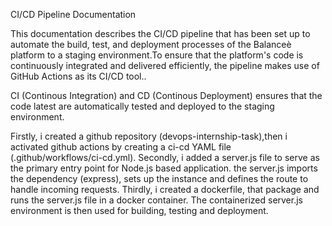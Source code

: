 CI/CD Pipeline Documentation

This documentation describes the CI/CD pipeline that has been set up to automate the build, test, and deployment processes of the Balanceè platform to a staging environment.To ensure that the platform's code is continuously integrated and delivered efficiently, the pipeline makes use of GitHub Actions as its CI/CD tool..

CI (Continous Integration) and CD (Continous Deployment) ensures that the code latest are automatically tested and deployed to the staging environment.

Firstly, i created a github repository (devops-internship-task),then i activated github actions by creating a ci-cd YAML file (.github/workflows/ci-cd.yml). Secondly, i added a server.js file to serve as the primary entry point for Node.js based application. the server.js imports the dependency (express), sets up the instance and defines the route to handle incoming requests.
Thirdly, i created a dockerfile, that package and runs the server.js file in a docker container. The containerized server.js environment is then used for building, testing and deployment.
